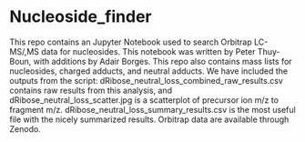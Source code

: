 # Nucleoside_finder

This repo contains an Jupyter Notebook used to search Orbitrap LC-MS/,MS data for nucleosides. This notebook was written by Peter Thuy-Boun, with additions by Adair Borges. This repo also contains mass lists for nucleosides, charged adducts, and neutral adducts. We have included the outputs from the script: dRibose_neutral_loss_combined_raw_results.csv contains raw results from this analysis, and dRibose_neutral_loss_scatter.jpg is a scatterplot of precursor ion m/z to fragment m/z. dRibose_neutral_loss_summary_results.csv is the most useful file with the nicely summarized results. Orbitrap data are available through Zenodo.  
